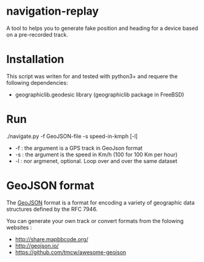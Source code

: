 # navigation-replay

A tool to helps you to generate fake position and heading for a device based on a pre-recorded track.

# Installation

This script was writen for and tested with python3+ and requere the following dependencies:

* geographiclib.geodesic library (geographiclib package in FreeBSD)

# Run

  ./navigate.py -f GeoJSON-file -s speed-in-kmph [-l]

* -f : the argument is a GPS track in GeoJson format
* -s : the argument is the speed in Km/h (100 for 100 Km per hour)
* -l : nor argmenet, optional. Loop over and over the same dataset 

# GeoJSON format

The [GeoJSON](https://en.wikipedia.org/wiki/GeoJSON) format is a format for encoding a variety of geographic data structures defined by the RFC 7946.

You can generate your own track or convert formats from the folowing websites :

* http://share.mapbbcode.org/
* http://geojson.io/
* https://github.com/tmcw/awesome-geojson
